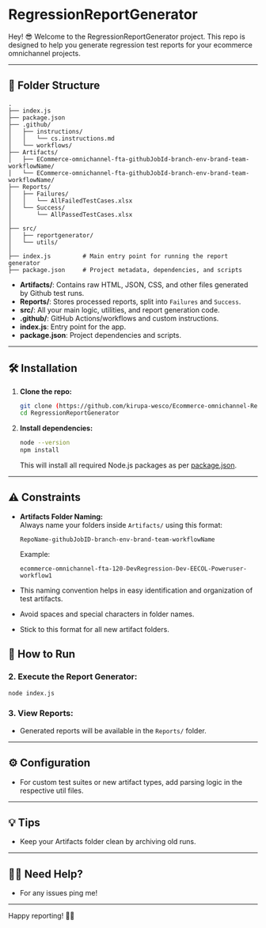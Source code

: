 # RegressionReportGenerator

Hey! 😎 Welcome to the RegressionReportGenerator project. This repo is designed to help you generate regression test reports for your ecommerce omnichannel projects. 

---

## 📁 Folder Structure

```
.
├── index.js
├── package.json
├── .github/
│   ├── instructions/
│   │   └── cs.instructions.md
│   └── workflows/
├── Artifacts/
│   ├── ECommerce-omnichannel-fta-githubJobId-branch-env-brand-team-workflowName/
│   └── ECommerce-omnichannel-fta-githubJobId-branch-env-brand-team-workflowName/
├── Reports/
│   ├── Failures/
│   │   └── AllFailedTestCases.xlsx
│   └── Success/
│       └── AllPassedTestCases.xlsx
│
├── src/
│   ├── reportgenerator/
│   └── utils/
│
├── index.js         # Main entry point for running the report generator
├── package.json     # Project metadata, dependencies, and scripts

```

- **Artifacts/**: Contains raw HTML, JSON, CSS, and other files generated by Github test runs.
- **Reports/**: Stores processed reports, split into `Failures` and `Success`.
- **src/**: All your main logic, utilities, and report generation code.
- **.github/**: GitHub Actions/workflows and custom instructions.
- **index.js**: Entry point for the app.
- **package.json**: Project dependencies and scripts.

---

## 🛠️ Installation

1. **Clone the repo:**
   ```sh
   git clone (https://github.com/kirupa-wesco/Ecommerce-omnichannel-RegressionReportGenerator/tree/main)
   cd RegressionReportGenerator
   ```

2. **Install dependencies:**
   ```sh
   node --version
   npm install
   ```
   This will install all required Node.js packages as per [package.json](package.json).

---

## ⚠️ Constraints

- **Artifacts Folder Naming:**  
    Always name your folders inside `Artifacts/` using this format:  
    ```
    RepoName-githubJobID-branch-env-brand-team-workflowName
    ```
    Example:  
    ```
    ecommerce-omnichannel-fta-120-DevRegression-Dev-EECOL-Poweruser-workflow1
    ```

- This naming convention helps in easy identification and organization of test artifacts.
- Avoid spaces and special characters in folder names.
- Stick to this format for all new artifact folders.

## 🚀 How to Run


### 2. **Execute the Report Generator:**
```sh
node index.js
```

### 3. **View Reports:**
- Generated reports will be available in the `Reports/` folder.

---

## ⚙️ Configuration

- For custom test suites or new artifact types, add parsing logic in the respective util files.

---

## 💡 Tips

- Keep your Artifacts folder clean by archiving old runs.

---

## 🙋‍♀️ Need Help?

- For any issues ping me!

---

Happy reporting! 🚀✨
